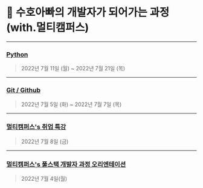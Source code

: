 # 👊 수호아빠의 개발자가 되어가는 과정 (with.멀티캠퍼스)



---

### [Python](./python/README.md)

> 2022년 7월 11일 (월) ~ 2022년 7월 21일 (목)

---

### [Git / Github](./git,github/README.md)

> 2022년 7월 5일 (화) ~ 2022년 7월 7일 (목)

---

### [멀티캠퍼스's 취업 특강](./Others/220708/220708.md)

> 2022년 7월 8일 (금)

---

### [멀티캠퍼스's 풀스택 개발자 과정 오리엔테이션](./Others/220704/20220704.md)

> 2022년 7월 4일(월)
